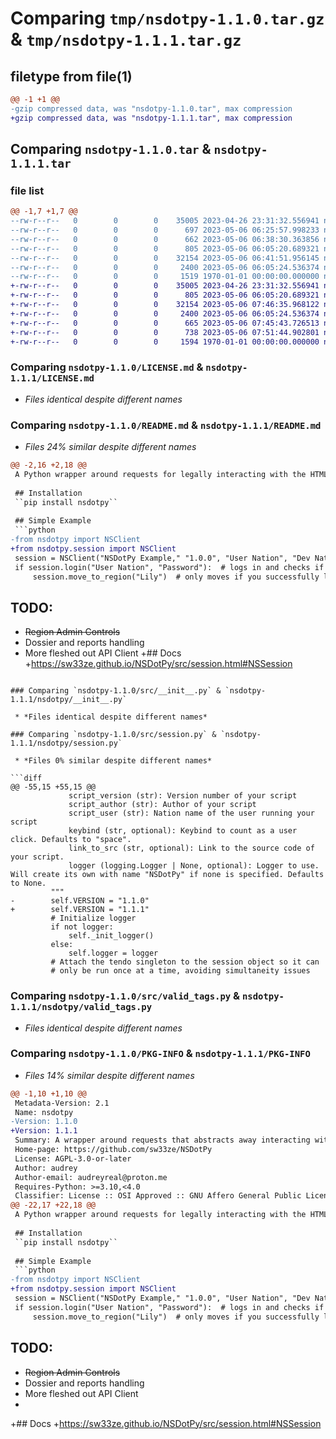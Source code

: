 # Comparing `tmp/nsdotpy-1.1.0.tar.gz` & `tmp/nsdotpy-1.1.1.tar.gz`

## filetype from file(1)

```diff
@@ -1 +1 @@
-gzip compressed data, was "nsdotpy-1.1.0.tar", max compression
+gzip compressed data, was "nsdotpy-1.1.1.tar", max compression
```

## Comparing `nsdotpy-1.1.0.tar` & `nsdotpy-1.1.1.tar`

### file list

```diff
@@ -1,7 +1,7 @@
--rw-r--r--   0        0        0    35005 2023-04-26 23:31:32.556941 nsdotpy-1.1.0/LICENSE.md
--rw-r--r--   0        0        0      697 2023-05-06 06:25:57.998233 nsdotpy-1.1.0/pyproject.toml
--rw-r--r--   0        0        0      662 2023-05-06 06:38:30.363856 nsdotpy-1.1.0/README.md
--rw-r--r--   0        0        0      805 2023-05-06 06:05:20.689321 nsdotpy-1.1.0/src/__init__.py
--rw-r--r--   0        0        0    32154 2023-05-06 06:41:51.956145 nsdotpy-1.1.0/src/session.py
--rw-r--r--   0        0        0     2400 2023-05-06 06:05:24.536374 nsdotpy-1.1.0/src/valid_tags.py
--rw-r--r--   0        0        0     1519 1970-01-01 00:00:00.000000 nsdotpy-1.1.0/PKG-INFO
+-rw-r--r--   0        0        0    35005 2023-04-26 23:31:32.556941 nsdotpy-1.1.1/LICENSE.md
+-rw-r--r--   0        0        0      805 2023-05-06 06:05:20.689321 nsdotpy-1.1.1/nsdotpy/__init__.py
+-rw-r--r--   0        0        0    32154 2023-05-06 07:46:35.968122 nsdotpy-1.1.1/nsdotpy/session.py
+-rw-r--r--   0        0        0     2400 2023-05-06 06:05:24.536374 nsdotpy-1.1.1/nsdotpy/valid_tags.py
+-rw-r--r--   0        0        0      665 2023-05-06 07:45:43.726513 nsdotpy-1.1.1/pyproject.toml
+-rw-r--r--   0        0        0      738 2023-05-06 07:51:44.902801 nsdotpy-1.1.1/README.md
+-rw-r--r--   0        0        0     1594 1970-01-01 00:00:00.000000 nsdotpy-1.1.1/PKG-INFO
```

### Comparing `nsdotpy-1.1.0/LICENSE.md` & `nsdotpy-1.1.1/LICENSE.md`

 * *Files identical despite different names*

### Comparing `nsdotpy-1.1.0/README.md` & `nsdotpy-1.1.1/README.md`

 * *Files 24% similar despite different names*

```diff
@@ -2,16 +2,18 @@
 A Python wrapper around requests for legally interacting with the HTML NationStates site, as well as a barebones API client. Built for legality first and foremost, as well as ease of use.
 
 ## Installation
 ``pip install nsdotpy``
 
 ## Simple Example
 ```python
-from nsdotpy import NSClient
+from nsdotpy.session import NSClient
 session = NSClient("NSDotPy Example," "1.0.0", "User Nation", "Dev Nation")
 if session.login("User Nation", "Password"):  # logs in and checks if login was successful
     session.move_to_region("Lily")  # only moves if you successfully logged in
 ```
 ## TODO:
 - ~~Region Admin Controls~~
 - Dossier and reports handling
 - More fleshed out API Client
+## Docs
+https://sw33ze.github.io/NSDotPy/src/session.html#NSSession
```

### Comparing `nsdotpy-1.1.0/src/__init__.py` & `nsdotpy-1.1.1/nsdotpy/__init__.py`

 * *Files identical despite different names*

### Comparing `nsdotpy-1.1.0/src/session.py` & `nsdotpy-1.1.1/nsdotpy/session.py`

 * *Files 0% similar despite different names*

```diff
@@ -55,15 +55,15 @@
             script_version (str): Version number of your script
             script_author (str): Author of your script
             script_user (str): Nation name of the user running your script
             keybind (str, optional): Keybind to count as a user click. Defaults to "space".
             link_to_src (str, optional): Link to the source code of your script.
             logger (logging.Logger | None, optional): Logger to use. Will create its own with name "NSDotPy" if none is specified. Defaults to None.
         """
-        self.VERSION = "1.1.0"
+        self.VERSION = "1.1.1"
         # Initialize logger
         if not logger:
             self._init_logger()
         else:
             self.logger = logger
         # Attach the tendo singleton to the session object so it can
         # only be run once at a time, avoiding simultaneity issues
```

### Comparing `nsdotpy-1.1.0/src/valid_tags.py` & `nsdotpy-1.1.1/nsdotpy/valid_tags.py`

 * *Files identical despite different names*

### Comparing `nsdotpy-1.1.0/PKG-INFO` & `nsdotpy-1.1.1/PKG-INFO`

 * *Files 14% similar despite different names*

```diff
@@ -1,10 +1,10 @@
 Metadata-Version: 2.1
 Name: nsdotpy
-Version: 1.1.0
+Version: 1.1.1
 Summary: A wrapper around requests that abstracts away interacting with the HTML nationstates.net site. Focused on legality, correctness, and ease of use.
 Home-page: https://github.com/sw33ze/NSDotPy
 License: AGPL-3.0-or-later
 Author: audrey
 Author-email: audreyreal@proton.me
 Requires-Python: >=3.10,<4.0
 Classifier: License :: OSI Approved :: GNU Affero General Public License v3 or later (AGPLv3+)
@@ -22,17 +22,18 @@
 A Python wrapper around requests for legally interacting with the HTML NationStates site, as well as a barebones API client. Built for legality first and foremost, as well as ease of use.
 
 ## Installation
 ``pip install nsdotpy``
 
 ## Simple Example
 ```python
-from nsdotpy import NSClient
+from nsdotpy.session import NSClient
 session = NSClient("NSDotPy Example," "1.0.0", "User Nation", "Dev Nation")
 if session.login("User Nation", "Password"):  # logs in and checks if login was successful
     session.move_to_region("Lily")  # only moves if you successfully logged in
 ```
 ## TODO:
 - ~~Region Admin Controls~~
 - Dossier and reports handling
 - More fleshed out API Client
-
+## Docs
+https://sw33ze.github.io/NSDotPy/src/session.html#NSSession
```

